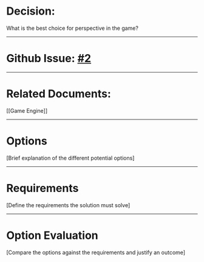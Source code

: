 # Decision:

What is the best choice for perspective in the game?

---
# Github Issue: [#2](https://github.com/JackFawthorpe/FoodRTS/issues/2)
---
# Related Documents:

[[Game Engine]]

---
# Options

[Brief explanation of the different potential options]

---
# Requirements
[Define the requirements the solution must solve]

---
# Option Evaluation

[Compare the options against the requirements and justify an outcome]